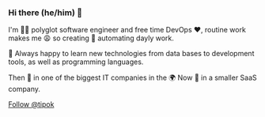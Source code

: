 ### Hi there (he/him) 👋

I'm 👨‍💻 polyglot software engineer and free time DevOps ♥️, routine work makes me 😩 so creating 🧰 automating dayly work.

🌱 Always happy to learn new technologies from data bases to development tools, as well as programming languages.

Then 💼 in one of the biggest IT companies in the 🌍
Now 💼 in a smaller SaaS company.

[Follow @tipok](https://twitter.com/tipok?ref_src=twsrc%5Etfw)

<!--
**tipok/tipok** is a ✨ _special_ ✨ repository because its `README.md` (this file) appears on your GitHub profile.

Here are some ideas to get you started:

- 🔭 I’m currently working on ...
- 🌱 I’m currently learning ...
- 👯 I’m looking to collaborate on ...
- 🤔 I’m looking for help with ...
- 💬 Ask me about ...
- 📫 How to reach me: ...
- 😄 Pronouns: ...
- ⚡ Fun fact: ...
-->
